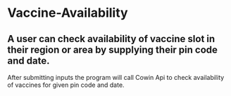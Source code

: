 # Vaccine-Availability
## A user can check availability of vaccine slot in their region or area by supplying their pin code and date.
After submitting inputs the program will call Cowin Api to check availability of vaccines for given pin code and date. 
